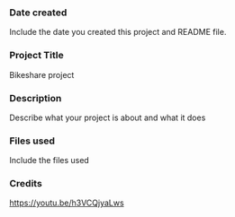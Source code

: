 ### Date created
Include the date you created this project and README file.

### Project Title
Bikeshare project

### Description
Describe what your project is about and what it does

### Files used
Include the files used

### Credits
https://youtu.be/h3VCQjyaLws

